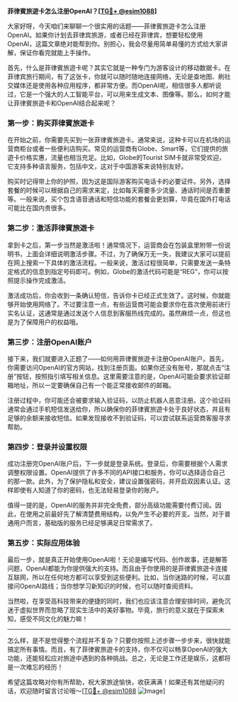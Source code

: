 **菲律賓旅遊卡怎么注册OpenAI？[[TG💪+ @esim1088](https://t.me/s/esim1088)]**

大家好呀，今天咱们来聊聊一个很实用的话题——菲律賓旅遊卡怎么注册OpenAI。如果你计划去菲律宾旅游，或者已经在菲律宾，想要轻松使用OpenAI，这篇文章绝对能帮到你。别担心，我会尽量用简单易懂的方式给大家讲解，保证你看完就能上手操作。

首先，什么是菲律賓旅遊卡呢？其实它就是一种专门为游客设计的移动数据卡。在菲律宾旅行期间，有了这张卡，你就可以随时随地连接网络，无论是查地图、刷社交媒体还是使用各种应用程序，都非常方便。而OpenAI呢，相信很多人都听说过，它是一个强大的人工智能平台，可以用来生成文本、图像等。那么，如何才能让菲律賓旅遊卡和OpenAI结合起来呢？

### 第一步：购买菲律賓旅遊卡

在开始之前，你需要先买到一张菲律賓旅遊卡。通常来说，这种卡可以在机场的运营商柜台或者一些便利店购买。常见的运营商有Globe、Smart等，它们提供的旅遊卡价格实惠，流量也相当充足。比如，Globe的Tourist SIM卡就非常受欢迎，它支持多种语言服务，包括中文，这对于中国游客来说特别友好。

购买时记得带上你的护照，因为这是国际游客购买电话卡的必要证件。另外，选择套餐的时候可以根据自己的需求来定，比如每天需要多少流量、通话时间是否重要等。一般来说，买个包含语音通话和短信功能的套餐会更划算，毕竟在国外打电话可能比在国内贵很多。

### 第二步：激活菲律賓旅遊卡

拿到卡之后，第一步当然是激活啦！通常情况下，运营商会在包装盒里附带一份说明书，上面会详细说明激活步骤。不过，为了确保万无一失，我建议大家可以提前在网上搜索一下具体的激活流程。一般来说，激活过程很简单，只需要发送一条特定格式的信息到指定号码即可。例如，Globe的激活代码可能是“REG”，你可以按照提示操作完成激活。

激活成功后，你会收到一条确认短信，告诉你卡已经正式生效了。这时候，你就能够开始使用网络了。不过要注意一点，有些运营商可能会要求你在首次使用前进行实名认证，这通常是通过发送个人信息到客服热线完成的。虽然麻烦一点，但这也是为了保障用户的权益哦。

### 第三步：注册OpenAI账户

接下来，我们就要进入正题了——如何用菲律賓旅遊卡注册OpenAI账户。首先，你需要访问OpenAI的官方网站，找到注册页面。如果你还没有账号，那就点击“注册”按钮，按照指引填写相关信息。这里需要注意的是，OpenAI可能会要求验证邮箱地址，所以一定要确保自己有一个能正常接收邮件的邮箱。

注册过程中，你可能还会被要求输入验证码，以防止机器人恶意注册。这个验证码通常会通过手机短信发送给你，所以确保你的菲律賓旅遊卡处于良好状态，并且有足够的余额来接收短信。如果发现接收不到验证码，可以尝试联系运营商客服寻求帮助。

### 第四步：登录并设置权限

成功注册完OpenAI账户后，下一步就是登录系统。登录后，你需要根据个人需求调整权限设置。OpenAI提供了许多不同的API接口和服务，你可以选择适合自己的那一款。此外，为了保护隐私和安全，建议设置强密码，并开启双因素认证。这样即使有人知道了你的密码，也无法轻易登录你的账户。

值得一提的是，OpenAI的服务并非完全免费，部分高级功能需要付费订阅。因此，在使用之前最好先了解清楚费用结构，以免产生不必要的开支。当然，对于普通用户而言，基础版的服务已经足够满足日常需求了。

### 第五步：实际应用体验

最后一步，就是真正开始使用OpenAI啦！无论是编写代码、创作故事，还是解答问题，OpenAI都能为你提供强大的支持。而且由于你使用的是菲律賓旅遊卡连接互联网，所以在任何地方都可以享受到这些便利。比如，当你迷路的时候，可以直接问OpenAI路线；当你想学习新知识的时候，也可以随时查阅资料。

当然啦，在享受高科技带来的便捷的同时，我们也应该注意合理安排时间，避免沉迷于虚拟世界而忽略了现实生活中的美好事物。毕竟，旅行的意义就在于探索未知，感受不同文化的魅力嘛！

---

怎么样，是不是觉得整个流程并不复杂？只要你按照上述步骤一步步来，很快就能搞定所有事情。而且，有了菲律賓旅遊卡的支持，你不仅可以畅享OpenAI的强大功能，还能轻松应对旅途中遇到的各种挑战。总之，无论是工作还是娱乐，这都将是一次难忘的经历！

希望这篇攻略对你有所帮助，祝大家旅途愉快，收获满满！如果还有其他疑问的话，欢迎随时留言讨论哦～[[TG💪+ @esim1088](https://t.me/s/esim1088) ![Image](https://i.postimg.cc/4NQfJmqS/Snipaste-2025-05-13-00-14-12.png)]